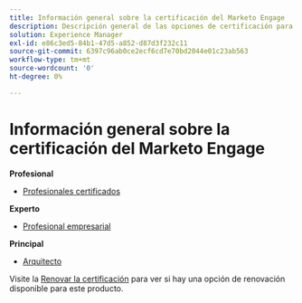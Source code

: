 ```yaml
---
title: Información general sobre la certificación del Marketo Engage
description: Descripción general de las opciones de certificación para Adobe Marketo Engage
solution: Experience Manager
exl-id: e86c3ed5-84b1-47d5-a852-d87d3f232c11
source-git-commit: 6397c96ab0ce2ecf6cd7e70bd2044e01c23ab563
workflow-type: tm+mt
source-wordcount: '0'
ht-degree: 0%

---
```


# Información general sobre la certificación del Marketo Engage

**Profesional**

* [Profesionales certificados](/help/certifications/ame/ame-p.md) <!--AD0-E555-->

**Experto**

* [Profesional empresarial](/help/certifications/ame/ame-e-business.md) <!--AD0-E559-->

**Principal**

* [Arquitecto](/help/certifications/ame/ame-m-architect.md) <!--AD0-E556-->

Visite la [Renovar la certificación](/help/certifications/renew.md) para ver si hay una opción de renovación disponible para este producto.
